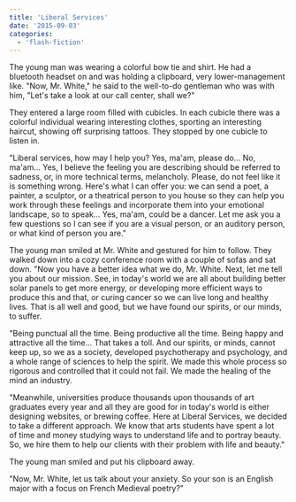 ```yaml
---
title: 'Liberal Services'
date: '2015-09-03'
categories:
  - 'flash-fiction'
---
```


The young man was wearing a colorful bow tie and shirt. He had a bluetooth
headset on and was holding a clipboard, very lower-management like. "Now, Mr.
White," he said to the well-to-do gentleman who was with him, "Let's take a look
at our call center, shall we?"

<!-- truncate -->

They entered a large room filled with cubicles. In each cubicle there was a
colorful individual wearing interesting clothes, sporting an interesting
haircut, showing off surprising tattoos. They stopped by one cubicle to listen
in.

"Liberal services, how may I help you? Yes, ma'am, please do... No, ma'am...
Yes, I believe the feeling you are describing should be referred to sadness, or,
in more technical terms, melancholy. Please, do not feel like it is something
wrong. Here's what I can offer you: we can send a poet, a painter, a sculptor,
or a theatrical person to you house so they can help you work through these
feelings and incorporate them into your emotional landscape, so to speak... Yes,
ma'am, could be a dancer. Let me ask you a few questions so I can see if you are
a visual person, or an auditory person, or what kind of person you are."

The young man smiled at Mr. White and gestured for him to follow. They walked
down into a cozy conference room with a couple of sofas and sat down. "Now you
have a better idea what we do, Mr. White. Next, let me tell you about our
mission. See, in today's world we are all about building better solar panels to
get more energy, or developing more efficient ways to produce this and that, or
curing cancer so we can live long and healthy lives. That is all well and good,
but we have found our spirits, or our minds, to suffer.

"Being punctual all the time. Being productive all the time. Being happy and
attractive all the time... That takes a toll. And our spirits, or minds, cannot
keep up, so we as a society, developed psychotherapy and psychology, and a whole
range of sciences to help the spirit. We made this whole process so rigorous and
controlled that it could not fail. We made the healing of the mind an industry.

"Meanwhile, universities produce thousands upon thousands of art graduates every
year and all they are good for in today's world is either designing websites, or
brewing coffee. Here at Liberal Services, we decided to take a different
approach. We know that arts students have spent a lot of time and money studying
ways to understand life and to portray beauty. So, we hire them to help our
clients with their problem with life and beauty."

The young man smiled and put his clipboard away.

"Now, Mr. White, let us talk about your anxiety. So your son is an English major
with a focus on French Medieval poetry?"
